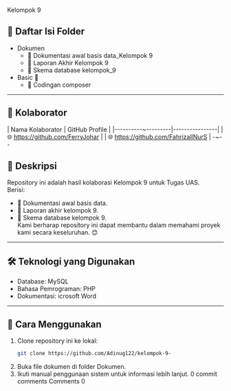 Kelompok 9
## 📂 Daftar Isi Folder
- Dokumen 
  - 📘 Dokumentasi awal basis data_Kelompok 9
  - 📙 Laporan Akhir Kelompok 9
  - 📗 Skema database kelompok_9
- Basic 📁
  - 🔧 Codingan composer
---
## 🤝 Kolaborator
| Nama Kolaborator | GitHub Profile |
|----------~---------|----------------|
|  🌐 https://github.com/FerryJohar |
|  🌐 https://github.com/FahrizallNurS |
-~--
## 📝 Deskripsi
Repository ini adalah hasil kolaborasi Kelompok 9 untuk Tugas UAS.  
Berisi:
- 📌 Dokumentasi awal basis data.
- 📌 Laporan akhir kelompok 9.
- 📌 Skema database kelompok 9.  
Kami berharap repository ini dapat membantu dalam memahami proyek kami secara keseluruhan. 😊
---
## 🛠 Teknologi yang Digunakan
- Database: MySQL
- Bahasa Pemrograman: PHP
- Dokumentasi: icrosoft Word 
---
## 🚀 Cara Menggunakan
1. Clone repository ini ke lokal:
   ```bash
   git clone https://github.com/Adinug122/kelompok-9-
2. Buka file dokumen di folder Dokumen.
3. Ikuti manual penggunaan sistem untuk informasi lebih lanjut.
0 commit comments
Comments
0

